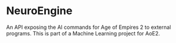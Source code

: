 # NeuroEngine
An API exposing the AI commands for Age of Empires 2 to external programs. This is part of a Machine Learning project for AoE2. 
